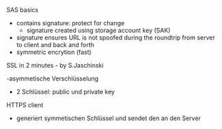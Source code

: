 SAS basics

- contains signature: protect for change
  - signature created using storage account key (SAK)
- signature ensures URL is not spoofed during the roundtrip from server to client and back and forth
- symmetric encrytion (fast)




SSL in 2 minutes - by S.Jaschinski


-asymmetische Verschlüsselung
 - 2 Schlüssel: public und private key


HTTPS client
- generiert symmetischen Schlüssel und sendet den an den Server
